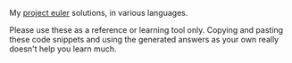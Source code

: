 My [project euler](http://projecteuler.net) solutions, in various languages. 

Please use these as a reference or learning tool only. Copying and pasting these code snippets and using the generated answers as your own really doesn't help you learn much. 
